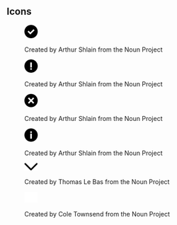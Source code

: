 ## Icons

<figure>
    <img src="assets/toolkit/images/success.svg" alt="success icon" width="30em">
    <figcatpion>
        <p>Created by Arthur Shlain from the Noun Project</p>
    </figcatpion>
</figure>
<figure>
    <img src="assets/toolkit/images/warning.svg" alt="success icon" width="30em">
    <figcatpion>
        <p>Created by Arthur Shlain from the Noun Project</p>
    </figcatpion>
</figure>
<figure>
    <img src="assets/toolkit/images/error.svg" alt="success icon" width="30em">
    <figcatpion>
        <p>Created by Arthur Shlain from the Noun Project</p>
    </figcatpion>
</figure>
<figure>
    <img src="assets/toolkit/images/info.svg" alt="success icon" width="30em">
    <figcatpion>
        <p>Created by Arthur Shlain from the Noun Project</p>
    </figcatpion>
</figure>
<figure>
    <img src="assets/toolkit/images/arrow_down.svg" alt="arrow down" width="30em">
    <figcatpion>
        <p>Created by Thomas Le Bas from the Noun Project</p>
    </figcatpion>
</figure>
<figure>
    <img src="assets/toolkit/images/checkmark.svg" alt="check mark" width="30em">
    <figcatpion>
        <p>Created by Cole Townsend from the Noun Project</p>
    </figcatpion>
</figure>
